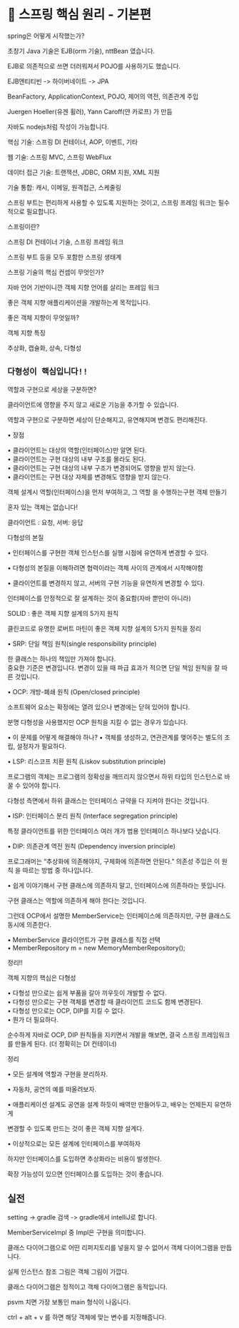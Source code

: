# 💪 스프링 핵심 원리 - 기본편

spring은 어떻게 시작했는가?

초창기 Java 기술은 EJB(orm 기술), nttBean 였습니다.

EJB로 의존적으로 쓰면 더러워져서 POJO를 사용하기도 했습니다.

EJB엔티티빈 -> 하이버네이트 -> JPA

BeanFactory, ApplicationContext, POJO, 제어의 역전, 의존관계 주입

Juergen Hoeller(유겐 휠러), Yann Caroff(얀 카로프) 가 만듬

자바도 nodejs처럼 작성이 가능합니다.

핵심 기술: 스프링 DI 컨테이너, AOP, 이벤트, 기타

웹 기술: 스프링 MVC, 스프링 WebFlux

데이터 접근 기술: 트랜잭션, JDBC, ORM 지원, XML 지원

기술 통합: 캐시, 이메일, 원격접근, 스케줄링

스프링 부트는 편리하게 사용할 수 있도록 지원하는 것이고, 스프링 프레임 워크는 필수적으로 필요합니다.

스프링이란?

스프링 DI 컨테이너 기술, 스프링 프레임 워크

스프링 부트 등을 모두 포함한 스프링 생태계

스프링 기술의 핵심 컨셉이 무엇인가?

자바 언어 기반이니깐 객체 지향 언어를 살리는 프레임 워크

좋은 객체 지향 애플리케이션을 개발하는게 목적입니다.

좋은 객체 지향이 무엇일까?

객체 지향 특징

추상화, 캡슐화, 상속, 다형성

## `다형성이 핵심입니다!!`

역할과 구현으로 세상을 구분하면?

클라이언트에 영향을 주지 않고 새로운 기능을 추가할 수 있습니다.

역할과 구현으로 구분하면 세상이 단순해지고, 유연해지며 변경도 편리해진다.

• 장점

• 클라이언트는 대상의 역할(인터페이스)만 알면 된다.   
• 클라이언트는 구현 대상의 내부 구조를 몰라도 된다.  
• 클라이언트는 구현 대상의 내부 구조가 변경되어도 영향을 받지 않는다.  
• 클라이언트는 구현 대상 자체를 변경해도 영향을 받지 않는다.

객체 설계시 역할(인터페이스)을 먼저 부여하고, 그 역할 을 수행하는구현 객체 만들기

혼자 있는 객체는 없습니다!

클라이언트 : 요청, 서버: 응답

다형성의 본질

• 인터페이스를 구현한 객체 인스턴스를 실행 시점에 유연하게 변경할 수 있다.

• 다형성의 본질을 이해하려면 협력이라는 객체 사이의 관계에서 시작해야함

• 클라이언트를 변경하지 않고, 서버의 구현 기능을 유연하게 변경할 수 있다.

인터페이스를 안정적으로 잘 설계하는 것이 중요함(자바 뿐만이 아니라)

SOLID : 좋은 객체 지향 설계의 5가지 원칙

클린코드로 유명한 로버트 마틴이 좋은 객체 지향 설계의 5가지 원칙을 정리

• SRP: 단일 책임 원칙(single responsibility principle)

한 클래스는 하나의 책임만 가져야 합니다.   
중요한 기준은 변경입니다. 변경이 있을 때 파급 효과가 적으면 단일 책임 원칙을 잘 따른 것입니다.

• OCP: 개방-폐쇄 원칙 (Open/closed principle)

소프트웨어 요소는 확정에는 열려 있으나 변경에는 닫혀 있어야 합니다.

분명 다형성을 사용했지만 OCP 원칙을 지킬 수 없는 경우가 있습니다.

• 이 문제를 어떻게 해결해야 하나? • 객체를 생성하고, 연관관계를 맺어주는 별도의 조립, 설정자가 필요하다.

• LSP: 리스코프 치환 원칙 (Liskov substitution principle)

프로그램의 객체는 프로그램의 정확성을 깨뜨리지 않으면서 하위 타입의 인스턴스로 바꿀 수 있어야 합니다.

다형성 측면에서 하위 클래스는 인터페이스 규약을 다 지켜야 한다는 것입니다.

• ISP: 인터페이스 분리 원칙 (Interface segregation principle)

특정 클라이언트를 위한 인터페이스 여러 개가 범용 인터페이스 하나보다 낫습니다.

• DIP: 의존관계 역전 원칙 (Dependency inversion principle)

프로그래머는 “추상화에 의존해야지, 구체화에 의존하면 안된다.” 의존성 주입은 이 원칙 을 따르는 방법 중 하나입니다.

• 쉽게 이야기해서 구현 클래스에 의존하지 말고, 인터페이스에 의존하라는 뜻입니다.

구현 클래스는 역할에 의존하게 해야 한다는 것입니다.

그런데 OCP에서 설명한 MemberService는 인터페이스에 의존하지만, 구현 클래스도 동시에 의존한다.

• MemberService 클라이언트가 구현 클래스를 직접 선택  
• MemberRepository m = new MemoryMemberRepository();

정리!!

객체 지향의 핵심은 다형성

• 다형성 만으로는 쉽게 부품을 갈아 끼우듯이 개발할 수 없다.    
• 다형성 만으로는 구현 객체를 변경할 때 클라이언트 코드도 함께 변경된다.    
• 다형성 만으로는 OCP, DIP를 지킬 수 없다.  
• 뭔가 더 필요하다.

순수하게 자바로 OCP, DIP 원칙들을 지키면서 개발을 해보면, 결국 스프링 프레임워크를 만들게 된다. (더 정확히는 DI 컨테이너)

정리

• 모든 설계에 역할과 구현을 분리하자.

• 자동차, 공연의 예를 떠올려보자.

• 애플리케이션 설계도 공연을 설계 하듯이 배역만 만들어두고, 배우는 언제든지 유연하게

변경할 수 있도록 만드는 것이 좋은 객체 지향 설계다.

• 이상적으로는 모든 설계에 인터페이스를 부여하자

하지만 인터페이스를 도입하면 추상화라는 비용이 발생한다.

확장 가능성이 있으면 인터페이스를 도입하는 것이 좋습니다.

## 실전

setting -> gradle 검색 -> gradle에서 intelliJ로 합니다.

MemberServiceImpl 중 Impl은 구현을 의미합니다.

클래스 다이어그램으로 어떤 리퍼지토리를 넣을지 알 수 없어서 객체 다이어그램을 만듭니다.

실제 인스턴스 참조 그림은 객체 그림이 가깝다.

클래스 다이어그램은 정적이고 객체 다이어그램은 동적입니다.

psvm 치면 가장 보통인 main 형식이 나옵니다.

ctrl + alt + v 를 하면 해당 객체에 맞는 변수를 지정해줍니다.

